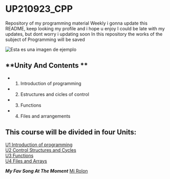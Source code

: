 # UP210923_CPP
Repository of my programming material
Weekly i gonna update this README, keep looking my profile and i hope u enjoy 
I could be late with my updates, but dont worry i updating soon
In this repository the works of the subject of Programming will be saved

![Esta es una imagen de ejemplo](https://github.com/UP210923/UP210923_CPP/blob/main/imagenes/%C3%ADndice.jpeg)

## **Unity And Contents **
-  1. Introduction of programming 
-  2. Estructures and cicles of control
-  3. Functions
-  4. Files and arrangements

## This course will be divided in four Units:  
[U1 Introduction of programming ](https://github.com/UP210923/UP210923_CPP/tree/main/U1)  
[U2 Control Structures and Cycles](https://github.com/UP210923/UP210923_CPP/tree/main/U2)  
[U3 Functions](https://github.com/UP210923/UP210923_CPP/tree/main/U3)  
[U4 Files and Arrays](https://github.com/UP210923/UP210923_CPP/tree/main/U4)  

**_My Fav Song At The Moment_**  [Mi Rolon](https://www.youtube.com/watch?v=ARWg160eaX4)


